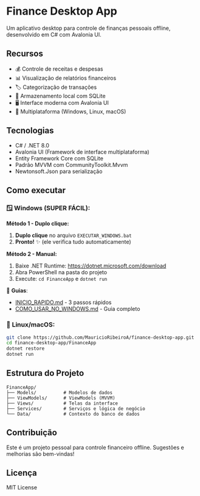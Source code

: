 # Finance Desktop App

Um aplicativo desktop para controle de finanças pessoais offline, desenvolvido em C# com Avalonia UI.

## Recursos

- 💰 Controle de receitas e despesas
- 📊 Visualização de relatórios financeiros
- 🏷️ Categorização de transações
- 💾 Armazenamento local com SQLite
- 🖥️ Interface moderna com Avalonia UI
- 📱 Multiplataforma (Windows, Linux, macOS)

## Tecnologias

- C# / .NET 8.0
- Avalonia UI (Framework de interface multiplataforma)
- Entity Framework Core com SQLite
- Padrão MVVM com CommunityToolkit.Mvvm
- Newtonsoft.Json para serialização

## Como executar

### 🪟 **Windows (SUPER FÁCIL)**:

**Método 1 - Duplo clique:**
1. **Duplo clique** no arquivo `EXECUTAR_WINDOWS.bat`
2. **Pronto!** ✨ (ele verifica tudo automaticamente)

**Método 2 - Manual:**
1. Baixe .NET Runtime: https://dotnet.microsoft.com/download
2. Abra PowerShell na pasta do projeto
3. Execute: `cd FinanceApp` e `dotnet run`

📖 **Guias**: 
- [INICIO_RAPIDO.md](INICIO_RAPIDO.md) - 3 passos rápidos
- [COMO_USAR_NO_WINDOWS.md](COMO_USAR_NO_WINDOWS.md) - Guia completo

### 🐧 **Linux/macOS**:
```bash
git clone https://github.com/MauricioRibeiroA/finance-desktop-app.git
cd finance-desktop-app/FinanceApp
dotnet restore
dotnet run
```

## Estrutura do Projeto

```
FinanceApp/
├── Models/          # Modelos de dados
├── ViewModels/      # ViewModels (MVVM)
├── Views/           # Telas da interface
├── Services/        # Serviços e lógica de negócio
└── Data/            # Contexto do banco de dados
```

## Contribuição

Este é um projeto pessoal para controle financeiro offline. Sugestões e melhorias são bem-vindas!

## Licença

MIT License
